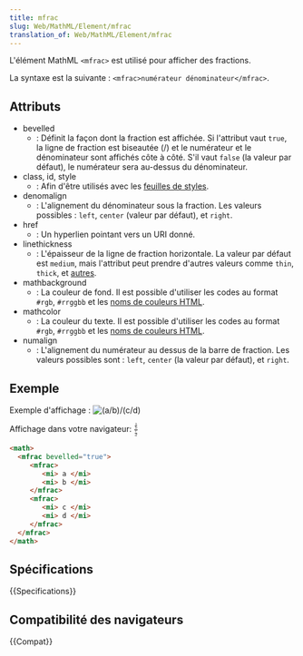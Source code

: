 ```yaml
---
title: mfrac
slug: Web/MathML/Element/mfrac
translation_of: Web/MathML/Element/mfrac
---
```


L'élément MathML `<mfrac>` est utilisé pour afficher des fractions.

La syntaxe est la suivante : `<mfrac>numérateur dénominateur</mfrac>`.

## Attributs

- bevelled
  - : Définit la façon dont la fraction est affichée. Si l'attribut vaut `true`, la ligne de fraction est biseautée (/) et le numérateur et le dénominateur sont affichés côte à côté. S'il vaut `false` (la valeur par défaut), le numérateur sera au-dessus du dénominateur.
- class, id, style
  - : Afin d'être utilisés avec les [feuilles de styles](/fr/docs/CSS).
- denomalign
  - : L'alignement du dénominateur sous la fraction. Les valeurs possibles : `left`, `center` (valeur par défaut), et `right`.
- href
  - : Un hyperlien pointant vers un URI donné.
- linethickness
  - : L'épaisseur de la ligne de fraction horizontale. La valeur par défaut est `medium`, mais l'attribut peut prendre d'autres valeurs comme `thin`, `thick`, et [autres](/fr/docs/CSS/length).
- mathbackground
  - : La couleur de fond. Il est possible d'utiliser les codes au format `#rgb`, `#rrggbb` et les [noms de couleurs HTML](/fr/docs/CSS/valeur_de_couleur#Mots-cl.C3.A9s).
- mathcolor
  - : La couleur du texte. Il est possible d'utiliser les codes au format `#rgb`, `#rrggbb` et les [noms de couleurs HTML](/fr/docs/CSS/valeur_de_couleur#Mots-cl.C3.A9s).
- numalign
  - : L'alignement du numérateur au dessus de la barre de fraction. Les valeurs possibles sont : `left`, `center` (la valeur par défaut), et `right`.

## Exemple

Exemple d'affichage : ![(a/b)/(c/d)](mfrac.png)

Affichage dans votre navigateur: <math><mfrac bevelled="true"><mfrac><mi>a </mi><mi>b </mi></mfrac><mfrac><mi>c </mi><mi>d</mi></mfrac></mfrac></math>

```html
<math>
  <mfrac bevelled="true">
     <mfrac>
        <mi> a </mi>
        <mi> b </mi>
     </mfrac>
     <mfrac>
        <mi> c </mi>
        <mi> d </mi>
     </mfrac>
  </mfrac>
</math>
```

## Spécifications

{{Specifications}}

## Compatibilité des navigateurs

{{Compat}}
